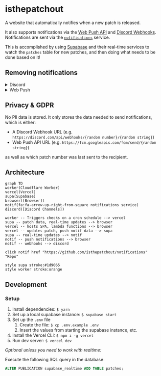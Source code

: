 # isthepatchout

A website that automatically notifies when a new patch is released.

It also supports notifications via the [Web Push API](https://developer.mozilla.org/en-US/docs/Web/API/Push_API) and [Discord Webhooks](https://support.discord.com/hc/en-us/articles/228383668-Intro-to-Webhooks). Notifications are sent via the [`notifications`](https://github.com/isthepatchout/notifications) service.

This is accomplished by using [Supabase](https://supabase.com) and their real-time services to watch the `patches` table for new patches, and then doing what needs to be done based on it!

## Removing notifications

<details>
<summary>Discord</summary>

1. Go to the channel's settings <br/> ![image](https://user-images.githubusercontent.com/472500/185675016-6410de81-32fe-4bb4-95e9-269a39c91620.png)
1. Go to the integrations <br/> ![image](https://user-images.githubusercontent.com/472500/185675105-8226e486-8fdb-48a9-b3bf-3abb2ca1d20b.png)
1. Delete the `isthepatchout` integration <br/> ![image](https://user-images.githubusercontent.com/472500/185675191-92833356-adcd-4287-a17e-c3f040c738e0.png)

</details>

<details>
<summary>Web Push</summary>

Click the button that does it

![image](https://user-images.githubusercontent.com/472500/185674949-e6dc073f-1c75-46de-ab6d-67f136c6f763.png)

or...

Deny the website access to notifications - google it!

</details>

## Privacy & GDPR

No PII data is stored. It only stores the data needed to send notifications, which is either:

- A Discord Webhook URL (e.g. `https://discord.com/api/webhooks/{random number}/{random string}`)
- Web Push API URL (e.g. `https://fcm.googleapis.com/fcm/send/{random string}`)

as well as which patch number was last sent to the recipient.

## Architecture

```mermaid
graph TD
worker(Cloudflare Worker)
vercel(Vercel)
supa(Supabase)
browser([Browser])
notif(fa:fa-arrow-up-right-from-square notifications service)
discord([Discord Channels])

worker -- Triggers checks on a cron schedule --> vercel
supa -- patch data, real-time updates --> browser
vercel -- hosts SPA, lambda functions --> browser
vercel -- updates patch, push notif data --> supa
supa -- real-time updates --> notif
notif -- push notifications --> browser
notif -- webhooks --> discord

click notif href "https://github.com/isthepatchout/notifications" "Repo"

style supa stroke:#1d9065
style worker stroke:orange
```

## Development

### Setup

1. Install dependencies: `$ yarn`
1. Set up a local supabase instance: `$ supabase start`
1. Set up the `.env` file
   1. Create the file: `$ cp .env.example .env`
   1. Insert the values from starting the supabase instance, etc.
1. Install the Vercel CLI: `$ npm i -g vercel`
1. Run dev server: `$ vercel dev`

_Optional unless you need to work with realtime:_

Execute the following SQL query in the database:

```sql
ALTER PUBLICATION supabase_realtime ADD TABLE patches;
```
